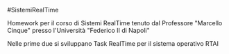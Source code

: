 #SistemiRealTime

Homework per il corso di Sistemi RealTime tenuto dal Professore "Marcello Cinque" presso l'Università "Federico II di Napoli"

Nelle prime due si sviluppano Task RealTime per il sistema operativo RTAI
